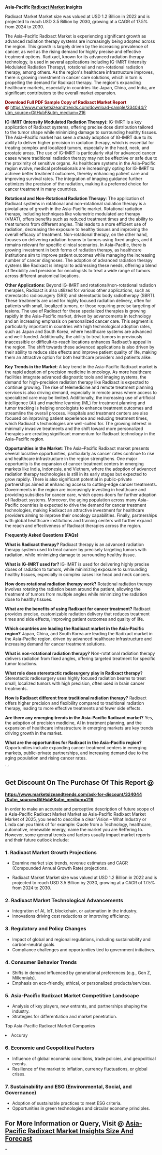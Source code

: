 <p><strong>Asia-Pacific&nbsp;<a href=""https://www.marketsizeandtrends.com/download-sample/334044/&amp;utm_source=GitHubF&amp;utm_medium=216"">Radixact Market</a> Insights</strong></p><p>Radixact Market Market size was valued at USD 1.2 Billion in 2022 and is projected to reach USD 3.5 Billion by 2030, growing at a CAGR of 17.5% from 2024 to 2030.</p><p><p>The Asia–Pacific Radixact Market is experiencing significant growth as advanced radiation therapy systems are increasingly being adopted across the region. This growth is largely driven by the increasing prevalence of cancer, as well as the rising demand for highly precise and effective treatment options. Radixact, known for its advanced radiation therapy technology, is used in several applications including IG-IMRT (Intensity Modulated Radiation Therapy), rotational and non-rotational radiation therapy, among others. As the region's healthcare infrastructure improves, there is growing investment in cancer care solutions, which in turn is propelling the demand for Radixact therapy. The region's expanding healthcare markets, especially in countries like Japan, China, and India, are significant contributors to the overall market expansion. <p><strong><span style="color: #800000;">Download Full PDF Sample Copy of Radixact Market Report @</span>&nbsp;</strong><a href="https://www.marketsizeandtrends.com/download-sample/334044/?utm_source=GitHubF&amp;utm_medium=216" target="_blank">https://www.marketsizeandtrends.com/download-sample/334044/?utm_source=GitHubF&amp;utm_medium=216</a></p></p><p><strong>IG-IMRT (Intensity Modulated Radiation Therapy)</strong>: IG-IMRT is a key application of Radixact systems, offering precise dose distribution tailored to the tumor shape while minimizing damage to surrounding healthy tissues. The Asia–Pacific market has seen a steady adoption of IG-IMRT due to its ability to deliver higher precision in radiation therapy, which is essential for treating complex and localized tumors, especially in the head, neck, and prostate areas. The use of IG-IMRT is particularly vital for advanced cancer cases where traditional radiation therapy may not be effective or safe due to the proximity of sensitive organs. As healthcare systems in the Asia–Pacific region evolve, medical professionals are increasingly opting for IG-IMRT to achieve better treatment outcomes, thereby enhancing patient care and improving survival rates. The integration of imaging guidance further optimizes the precision of the radiation, making it a preferred choice for cancer treatment in many countries.<p><strong>Rotational and Non-Rotational Radiation Therapy</strong>: The application of Radixact systems in rotational and non-rotational radiation therapy is a pivotal area of growth in the Asia–Pacific market. Rotational radiation therapy, including techniques like volumetric modulated arc therapy (VMAT), offers benefits such as reduced treatment times and the ability to treat tumors from different angles. This leads to a more efficient use of radiation, decreasing the exposure to healthy tissues and improving the overall efficacy of treatment. Non-rotational therapy, on the other hand, focuses on delivering radiation beams to tumors using fixed angles, and it remains relevant for specific clinical scenarios. In Asia–Pacific, there is growing investment in both forms of radiation therapy, as healthcare institutions aim to improve patient outcomes while managing the increasing number of cancer diagnoses. The adoption of advanced radiation therapy systems like Radixact is integral to addressing these needs, offering a blend of flexibility and precision for oncologists to treat a wide range of tumors across different anatomical locations.<p><strong>Other Applications</strong>: Beyond IG-IMRT and rotational/non-rotational radiation therapies, Radixact is also utilized for various other applications, such as stereotactic radiosurgery (SRS) and stereotactic body radiotherapy (SBRT). These treatments are used for highly focused radiation delivery, often for patients with small, localized tumors, or those requiring precise targeting of lesions. The use of Radixact for these specialized therapies is growing rapidly in the Asia–Pacific market, driven by advancements in technology and an increasing emphasis on personalized cancer care. This segment is particularly important in countries with high technological adoption rates, such as Japan and South Korea, where healthcare systems are advanced and well-funded. Additionally, the ability to treat tumors in previously inaccessible or difficult-to-reach locations enhances Radixact’s appeal in the region. The shift towards these advanced applications is also driven by their ability to reduce side effects and improve patient quality of life, making them an attractive option for both healthcare providers and patients alike.<p><strong>Key Trends in the Market</strong>: A key trend in the Asia–Pacific Radixact market is the rapid adoption of precision medicine in oncology. As more healthcare facilities integrate advanced diagnostic tools and imaging systems, the demand for high-precision radiation therapy like Radixact is expected to continue growing. The rise of telemedicine and remote treatment planning services is also driving demand, especially in remote areas where access to specialized care may be limited. Additionally, the increasing use of artificial intelligence (AI) and machine learning (ML) for treatment planning and tumor tracking is helping oncologists to enhance treatment outcomes and streamline the overall process. Hospitals and treatment centers are also focused on improving patient experience and reducing treatment times, which Radixact's technologies are well-suited for. The growing interest in minimally invasive treatments and the shift toward more personalized therapies are creating significant momentum for Radixact technology in the Asia–Pacific region.<p><strong>Opportunities in the Market</strong>: The Asia–Pacific Radixact market presents several lucrative opportunities, particularly as cancer rates continue to rise and healthcare infrastructure in the region strengthens. One major opportunity is the expansion of cancer treatment centers in emerging markets like India, Indonesia, and Vietnam, where the adoption of advanced radiation therapy technologies is still in its early stages but expected to grow rapidly. There is also significant potential in public-private partnerships aimed at enhancing access to cutting-edge cancer treatments. Governments in the region are increasingly investing in healthcare and providing subsidies for cancer care, which opens doors for further adoption of Radixact systems. Moreover, the aging population across many Asia–Pacific countries is expected to drive the demand for cancer treatment technologies, making Radixact an attractive investment for healthcare providers aiming to improve their oncology capabilities. Finally, partnerships with global healthcare institutions and training centers will further expand the reach and effectiveness of Radixact therapies across the region.<p><p><strong>Frequently Asked Questions (FAQs)</strong></p><p><strong>What is Radixact therapy?</strong> Radixact therapy is an advanced radiation therapy system used to treat cancer by precisely targeting tumors with radiation, while minimizing damage to surrounding healthy tissue.</p><p><strong>What is IG-IMRT used for?</strong> IG-IMRT is used for delivering highly precise doses of radiation to tumors, while minimizing exposure to surrounding healthy tissues, especially in complex cases like head and neck cancers.</p><p><strong>How does rotational radiation therapy work?</strong> Rotational radiation therapy involves rotating the radiation beam around the patient, allowing the treatment of tumors from multiple angles while minimizing the radiation dose to healthy tissues.</p><p><strong>What are the benefits of using Radixact for cancer treatment?</strong> Radixact provides precise, customizable radiation delivery that reduces treatment times and side effects, improving patient outcomes and quality of life.</p><p><strong>Which countries are leading the Radixact market in the Asia-Pacific region?</strong> Japan, China, and South Korea are leading the Radixact market in the Asia-Pacific region, driven by advanced healthcare infrastructure and increasing demand for cancer treatment solutions.</p><p><strong>What is non-rotational radiation therapy?</strong> Non-rotational radiation therapy delivers radiation from fixed angles, offering targeted treatment for specific tumor locations.</p><p><strong>What role does stereotactic radiosurgery play in Radixact therapy?</strong> Stereotactic radiosurgery uses highly focused radiation beams to treat small, localized tumors with high precision, often used in brain cancer treatments.</p><p><strong>How is Radixact different from traditional radiation therapy?</strong> Radixact offers higher precision and flexibility compared to traditional radiation therapy, leading to more effective treatments and fewer side effects.</p><p><strong>Are there any emerging trends in the Asia–Pacific Radixact market?</strong> Yes, the adoption of precision medicine, AI in treatment planning, and the expansion of healthcare infrastructure in emerging markets are key trends driving growth in the market.</p><p><strong>What are the opportunities for Radixact in the Asia–Pacific region?</strong> Opportunities include expanding cancer treatment centers in emerging markets, public-private partnerships, and increasing demand due to the aging population and rising cancer rates.</p>```</p><h2><strong>Get Discount On The Purchase Of This Report @&nbsp;</strong></h2><p><strong><a href=""https://www.marketsizeandtrends.com/ask-for-discount/334044/&amp;utm_source=GitHubF&amp;utm_medium=216"" target=""_blank"">https://www.marketsizeandtrends.com/ask-for-discount/334044<br />/&amp;utm_source=GitHubF&amp;utm_medium=216</a></strong></p><p>In order to make an accurate and perceptive description of future scope of a Asia-Pacific&nbsp;Radixact Market Market as Asia-Pacific&nbsp;Radixact Market Market of 2025, you need to describe a clear Vision &ndash; What Industry or Linda can you think of for example: Quote from a Technology, healthcare, automotive, renewable energy, name the market you are Reffering to. However, some general trends and factors usually impact market reports and their future outlook include:</p><h3>1.&nbsp;<strong>Radixact Market Growth Projections</strong></h3><ul><li>Examine market size trends, revenue estimates and CAGR (Compounded Annual Growth Rate) projections.</li><li><p>Radixact Market Market size was valued at USD 1.2 Billion in 2022 and is projected to reach USD 3.5 Billion by 2030, growing at a CAGR of 17.5% from 2024 to 2030.</p></li></ul><h3>2.&nbsp;<strong>Radixact Market Technological Advancements</strong></h3><ul><li>Integration of AI, IoT, blockchain, or automation in the industry.</li><li>Innovations driving cost reductions or improving efficiency.</li></ul><h3>3.&nbsp;<strong>Regulatory and Policy Changes</strong></h3><ul><li>Impact of global and regional regulations, including sustainability and carbon-neutral goals.</li><li>Compliance challenges and opportunities tied to government initiatives.</li></ul><h3>4.&nbsp;<strong>Consumer Behavior Trends</strong></h3><ul><li>Shifts in demand influenced by generational preferences (e.g., Gen Z, Millennials).</li><li>Emphasis on eco-friendly, ethical, or personalized products/services.</li></ul><h3>5.&nbsp;<strong>Asia-Pacific Radixact Market Competitive Landscape</strong></h3><ul><li>Analysis of key players, new entrants, and partnerships shaping the industry.</li><li>Strategies for differentiation and market penetration.</li></ul><p data-pm-slice=""1 1 []"">Top Asia-Pacific Radixact Market Companies</p><div data-test-id=""""><p><li>Accuray</li></p></div><h3>6.&nbsp;<strong>Economic and Geopolitical Factors</strong></h3><ul><li>Influence of global economic conditions, trade policies, and geopolitical events.</li><li>Resilience of the market to inflation, currency fluctuations, or global crises.</li></ul><h3>7.&nbsp;<strong>Sustainability and ESG (Environmental, Social, and Governance)</strong></h3><ul><li>Adoption of sustainable practices to meet ESG criteria.</li><li>Opportunities in green technologies and circular economy principles.</li></ul><h2><strong>For More Information or Query, Visit @&nbsp;</strong><a href=""https://www.verifiedmarketreports.com/product/radixact-market/"" target=""_blank"">Asia-Pacific Radixact Market Insights Size And Forecast</a></h2>"

